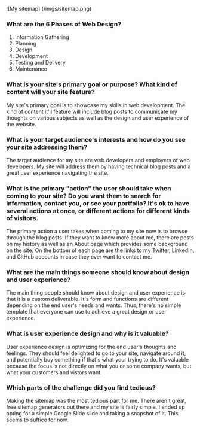 ![My sitemap] (/imgs/sitemap.png)

### What are the 6 Phases of Web Design?

1. Information Gathering
2. Planning
3. Design
4. Development
5. Testing and Delivery
6. Maintenance

### What is your site's primary goal or purpose? What kind of content will your site feature?

My site's primary goal is to showcase my skills in web development. The kind of content it'll feature will include blog posts to communicate my thoughts on various subjects as well as the design and user experience of the website.

### What is your target audience's interests and how do you see your site addressing them?

The target audience for my site are web developers and employers of web developers. My site will address them by having technical blog posts and a great user experience navigating the site.

### What is the primary "action" the user should take when coming to your site? Do you want them to search for information, contact you, or see your portfolio? It's ok to have several actions at once, or different actions for different kinds of visitors.

The primary action a user takes when coming to my site now is to browse through the blog posts. If they want to know more about me, there are posts on my history as well as an About page which provides some background on the site. On the bottom of each page are the links to my Twitter, LinkedIn, and GitHub accounts in case they ever want to contact me.

### What are the main things someone should know about design and user experience?

The main thing people should know about design and user experience is that it is a custom deliverable. It's form and functions are different depending on the end user's needs and wants. Thus, there's no simple template that everyone can use to achieve a great design or user experience.

### What is user experience design and why is it valuable?

User experience design is optimizing for the end user's thoughts and feelings. They should feel delighted to go to your site, navigate around it, and potentially buy something if that's what your trying to do. It's valuable because the focus is not directly on what you or some company wants, but what your customers and vistors want.

### Which parts of the challenge did you find tedious?

Making the sitemap was the most tedious part for me. There aren't great, free sitemap generators out there and my site is fairly simple. I ended up opting for a simple Google Slide slide and taking a snapshot of it. This seems to suffice for now.